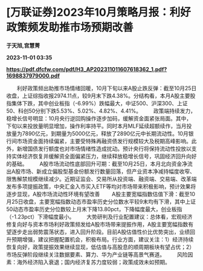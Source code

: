 # [万联证券]2023年10月策略月报：利好政策频发助推市场预期改善
**于天旭,宫慧菁**

**2023-11-01 03:35**

**https://pdf.dfcfw.com/pdf/H3_AP202311011607618362_1.pdf?1698837979000.pdf**

　　利好政策频出助推市场情绪回暖，10月下旬以来A股止跌反弹：截至10月25日收盘，上证综指收报2974.11点，较9月末下跌4.38%。分结构看，本月A股主要股指集体下跌，其中创业板指（-6.99%）跌幅最大，中证500、沪深300、上证50、科创50分别下跌5.53%、5.02%、4.82%、4.41%。 　　政策端持续发力，稳增长信号明显：10月央行逆回购操作逐步加码，缓解资金面紧张局面。其中，下旬以来投放量明显增加，操作利率持平。同时本月MLF延续超额续作，当月投放量为7890亿元，到期量为5000亿元，释放了2890亿元中长期流动性。10月银行间市场资金面持续偏紧，主要受特殊再融资债发行规模较大及税期高峰影响。此外，新增国债发行额度也对市场情绪性造成扰动。预计央行将保持流动性投放以支持实体经济恢复并缓解资全面偏紧压力，继续释放稳增长信号，巩固经济回升向好的基础。 　　A股市场流动性底部回升可期：截至10月25日，本月北向资金净流出A股市场、新成立偏股型基金份额发行数量回落，但产业资本净减持幅度收窄、限售解禁规模继续减少。近期证监会、交易所从投资端、融资端、交易端、改革端发布多项提振政策，中央汇金入市买入ETF等均对市场带来积极影响，预计效果将逐步显现，A股市场流动性环境有望改善 　　A股主要宽幅指数估值下滑：截至10月25日收盘，主要宽幅指数动态市盈率历史分位数水平较9末均有下滑，其中上证50动态市盈率历史分位数较上月末下降13.80pct，下降幅度最大，创业板指（-1.23pct）下滑幅度最小。 　　大势研判及行业配置建议：总体看，宏观经济修复向好与资本市场利好政策频发给A股市场带来提振作用，A股主要宽幅指数有望逐步走出弱势震荡状态，进入回升阶段。目前A股估值性价比优势突出，业绩回升预期增强，建议把握配置机会，积极布局。行业方面，建议关注：1）经济持续恢复向好，政策提振效果继续显现，低估值与高股息的顺周期板块有望占优；2）市场反弹阶段继续关注数据要素、算力、华为产业链等高景气赛道。 　　风险因素：海外经济陷入衰退；国内经济复苏力度较弱；政策成效未如预期。